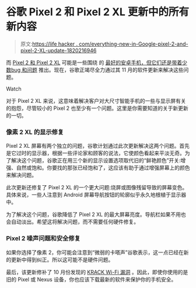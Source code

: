# 谷歌 Pixel 2 和 Pixel 2 XL 更新中的所有新内容

> 原文:[https://life hacker . com/everything-new-in-Google-pixel-2-and-pixel-2-XL-update-1820216946](https://lifehacker.com/everything-new-in-googles-pixel-2-and-pixel-2-xl-update-1820216946)

而 [Pixel 2 和 Pixel 2 XL](https://lifehacker.com/how-does-google-s-pixel-2-stack-up-to-its-predecessor-1819148085) 可能是一些围绕 的 [最好的安卓手机，但它们还是带着少数](https://gizmodo.com/pixel-2-review-google-sticks-to-what-it-does-best-1819557944)[bug 和问题](https://lifehacker.com/dont-buy-the-pixel-2-xl-until-google-sorts-out-its-disp-1819772290) 推出。现在，谷歌正竭尽全力通过其 11 月的软件更新来解决这些问题。

Watch

对于 Pixel 2 XL 来说，这意味着解决客户对大尺寸智能手机的一些与显示屏有关的抱怨，尽管较小的 Pixel 2 也至少有一个问题。这里是你需要知道的关于新更新的一切。

### 像素 2 XL 的显示修复

Pixel 2 XL 屏幕有两个独立的问题，谷歌计划通过此次更新解决这两个问题。首先是它过时的显示器，根据一些评论家和顾客的说法，它使颜色看起来平淡无奇。为了解决这个问题，谷歌正在用三个新的显示设置选项取代旧的“鲜艳颜色”开关:增强、自然或饱和。你要找的那张已经饱和了，这应该有助于通过增强屏幕上的颜色来解决问题。

此次更新还修复了 Pixel 2 XL 的一个更大问题:烧屏或图像残留导致的屏幕变色。具体来说，一些人注意到 Android 屏幕导航按钮的轮廓似乎永久地根植于显示器中。

为了解决这个问题，谷歌降低了 Pixel 2 XL 的最大屏幕亮度。导航栏如果不用也会自动淡出。希望这将解决问题，而不需要任何硬件修复。

### Pixel 2 噪声问题和安全修复

如果你选择了像素 2，你可能会注意到“微弱的卡嗒声”谷歌表示，这一点已经在新的更新中得到纠正。所以这可能不是硬件问题。

最后，该更新修补了 10 月份发现的 [KRACK Wi-Fi 漏洞](https://gizmodo.com/dont-panic-but-wi-fis-main-security-protocol-has-been-1819501001) 。因此，即使你使用的是旧的 Pixel 或 Nexus 设备，你也应该下载最新的软件来保护你的手机安全。